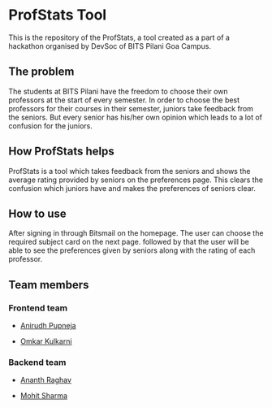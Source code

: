 # ProfStats Tool

This is the repository of the ProfStats, a tool created as a part of a hackathon organised by DevSoc of BITS Pilani Goa Campus.

## The problem

The students at BITS Pilani have the freedom to choose their own professors at the start of every semester. In order to choose the best professors for their courses 
in their semester, juniors take feedback from the seniors. But every senior has his/her own opinion which leads to a lot of confusion for the juniors. 

## How ProfStats helps

ProfStats is a tool which takes feedback from the seniors and shows the average rating provided by seniors on the preferences page. This clears the confusion which juniors have 
and makes the preferences of seniors clear.

## How to use

After signing in through Bitsmail on the homepage. The user can choose the required subject card on the next page. followed by that the user will be able to see the preferences 
given by seniors along with the rating of each professor.

## Team members
### Frontend team
   * [Anirudh Pupneja](-github.com/apupneja/)
   
   * [Omkar Kulkarni](-github.com/oak2905/)
### Backend team
   * [Ananth Raghav](-github.com/ananth243/)

   * [Mohit Sharma](-github.com/Mohit-6515/)
